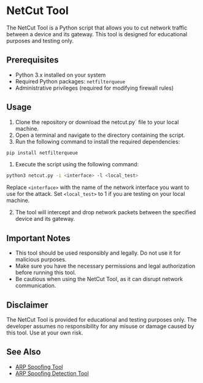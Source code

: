 
# NetCut Tool

The NetCut Tool is a Python script that allows you to cut network traffic between a device and its gateway. This tool is designed for educational purposes and testing only.

## Prerequisites

- Python 3.x installed on your system 
- Required Python packages: `netfilterqueue` 
- Administrative privileges (required for modifying firewall rules)

## Usage 

1. Clone the repository or download the netcut.py` file to your local machine.
2. Open a terminal and navigate to the directory containing the script. 
3. Run the following command to install the required dependencies:
```bash
pip install netfilterqueue
```


1. Execute the script using the following command:
```bash
python3 netcut.py -i <interface> -l <local_test>
```
Replace `<interface>` with the name of the network interface you want to use for the attack. Set `<local_test>` to 1 if you are testing on your local machine.

2. The tool will intercept and drop network packets between the specified device and its gateway.

## Important Notes

- This tool should be used responsibly and legally. Do not use it for malicious purposes.
- Make sure you have the necessary permissions and legal authorization before running this tool.
- Be cautious when using the NetCut Tool, as it can disrupt network communication.


## Disclaimer

The NetCut Tool is provided for educational and testing purposes only. The developer assumes no responsibility for any misuse or damage caused by this tool. Use at your own risk.

## See Also

- [ARP Spoofing Tool](https://github.com/Saalehh/Networks-Penetration-Testing/tree/main/ARP%20Spoofing%20Tool "ARP Spoofing Tool")
- [ARP Spoofing Detection Tool](https://github.com/Saalehh/Networks-Penetration-Testing/tree/main/ARP%20Spoofing%20Detection%20Tool)

